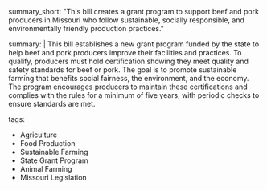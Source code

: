summary_short: "This bill creates a grant program to support beef and pork producers in Missouri who follow sustainable, socially responsible, and environmentally friendly production practices."

summary: |
  This bill establishes a new grant program funded by the state to help beef and pork producers improve their facilities and practices. To qualify, producers must hold certification showing they meet quality and safety standards for beef or pork. The goal is to promote sustainable farming that benefits social fairness, the environment, and the economy. The program encourages producers to maintain these certifications and complies with the rules for a minimum of five years, with periodic checks to ensure standards are met.

tags:
  - Agriculture
  - Food Production
  - Sustainable Farming
  - State Grant Program
  - Animal Farming
  - Missouri Legislation
